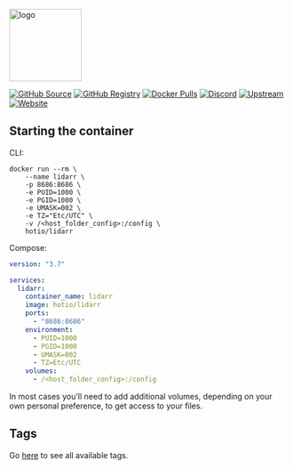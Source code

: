 [<img src="https://hotio.dev/img/lidarr.png" alt="logo" height="130" width="130">](https://github.com/lidarr/Lidarr)

[![GitHub Source](https://img.shields.io/badge/github-source-ffb64c?style=flat-square&logo=github&logoColor=white&labelColor=757575)](https://github.com/hotio/lidarr)
[![GitHub Registry](https://img.shields.io/badge/github-registry-ffb64c?style=flat-square&logo=github&logoColor=white&labelColor=757575)](https://github.com/orgs/hotio/packages/container/package/lidarr)
[![Docker Pulls](https://img.shields.io/docker/pulls/hotio/lidarr?color=ffb64c&style=flat-square&label=pulls&logo=docker&logoColor=white&labelColor=757575)](https://hub.docker.com/r/hotio/lidarr)
[![Discord](https://img.shields.io/discord/610068305893523457?style=flat-square&color=ffb64c&label=discord&logo=discord&logoColor=white&labelColor=757575)](https://hotio.dev/discord)
[![Upstream](https://img.shields.io/badge/upstream-project-ffb64c?style=flat-square&labelColor=757575)](https://github.com/lidarr/Lidarr)
[![Website](https://img.shields.io/badge/website-hotio.dev-ffb64c?style=flat-square&labelColor=757575)](https://hotio.dev/containers/lidarr)

## Starting the container

CLI:

```shell
docker run --rm \
    --name lidarr \
    -p 8686:8686 \
    -e PUID=1000 \
    -e PGID=1000 \
    -e UMASK=002 \
    -e TZ="Etc/UTC" \
    -v /<host_folder_config>:/config \
    hotio/lidarr
```

Compose:

```yaml
version: "3.7"

services:
  lidarr:
    container_name: lidarr
    image: hotio/lidarr
    ports:
      - "8686:8686"
    environment:
      - PUID=1000
      - PGID=1000
      - UMASK=002
      - TZ=Etc/UTC
    volumes:
      - /<host_folder_config>:/config
```

In most cases you'll need to add additional volumes, depending on your own personal preference, to get access to your files.

## Tags

Go [here](https://hotio.dev/tags-overview/#hotiolidarr) to see all available tags.
